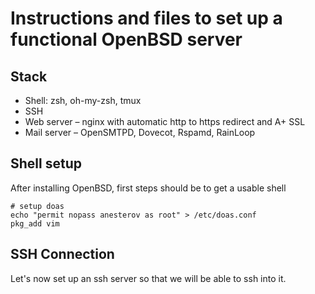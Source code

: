 # Instructions and files to set up a functional OpenBSD server

## Stack
* Shell: zsh, oh-my-zsh, tmux
* SSH
* Web server – nginx with automatic http to https redirect and A+ SSL
* Mail server – OpenSMTPD, Dovecot, Rspamd, RainLoop

## Shell setup

After installing OpenBSD, first steps should be to get a usable shell

```shell
# setup doas
echo "permit nopass anesterov as root" > /etc/doas.conf
pkg_add vim
```

## SSH Connection
Let's now set up an ssh server so that we will be able to ssh into it.

